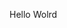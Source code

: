 Hello Wolrd



























































































































































































































































































































































































































































































































































































































































































































































































































































































































































































































































































































































































































































































































































































































































































































































































































































































































































































































































































































































































































































































































































































































































































































































































































































































































































































































































































































































































































































































































































































































































































































































































































































































































































































































































































































































































































































































































































































































